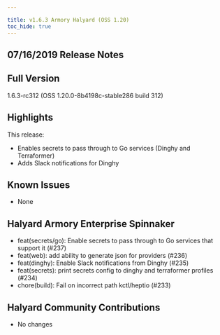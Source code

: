 ```yaml
---

title: v1.6.3 Armory Halyard (OSS 1.20)
toc_hide: true
---
```


## 07/16/2019 Release Notes

## Full Version
1.6.3-rc312 (OSS 1.20.0-8b4198c-stable286 build 312)

## Highlights

This release: 
* Enables secrets to pass through to Go services (Dinghy and Terraformer)
* Adds Slack notifications for Dinghy

## Known Issues

- None

## Halyard Armory Enterprise Spinnaker
 - feat(secrets/go): Enable secrets to pass through to Go services that support it (#237)
 - feat(web): add ability to generate json for providers (#236)
 - feat(dinghy): Enable Slack notifications from Dinghy (#235)
 - feat(secrets): print secrets config to dinghy and terraformer profiles (#234)
 - chore(build): Fail on incorrect path kctl/heptio (#233)

##  Halyard Community Contributions
 - No changes
